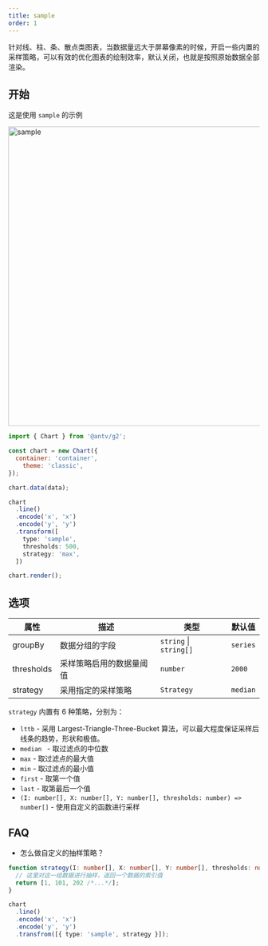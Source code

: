 ```yaml
---
title: sample
order: 1
---
```


针对线、柱、条、散点类图表，当数据量远大于屏幕像素的时候，开启一些内置的采样策略，可以有效的优化图表的绘制效率，默认关闭，也就是按照原始数据全部渲染。

## 开始

这是使用 `sample` 的示例

<img alt="sample" src="https://mdn.alipayobjects.com/huamei_qa8qxu/afts/img/A*Qs_nRauYpbQAAAAAAAAAAAAADmJ7AQ/original" width="600" />

```js
import { Chart } from '@antv/g2';

const chart = new Chart({
  container: 'container',
    theme: 'classic',
});

chart.data(data);

chart
  .line()
  .encode('x', 'x')
  .encode('y', 'y')
  .transform([
    type: 'sample',
    thresholds: 500,
    strategy: 'max',
  ])

chart.render();
```

## 选项

| 属性       | 描述                     | 类型                   | 默认值   |
| ---------- | ------------------------ | ---------------------- | -------- |
| groupBy    | 数据分组的字段           | `string` \| `string[]` | `series` |
| thresholds | 采样策略启用的数据量阈值 | `number`               | `2000`   |
| strategy   | 采用指定的采样策略       | `Strategy`             | `median` |

`strategy` 内置有 6 种策略，分别为：

- `lttb` - 采用 Largest-Triangle-Three-Bucket 算法，可以最大程度保证采样后线条的趋势，形状和极值。
- `median ` - 取过滤点的中位数
- `max` - 取过滤点的最大值
- `min` - 取过滤点的最小值
- `first` - 取第一个值
- `last` - 取第最后一个值
- `(I: number[], X: number[], Y: number[], thresholds: number) => number[]` - 使用自定义的函数进行采样

## FAQ

- 怎么做自定义的抽样策略？

```ts
function strategy(I: number[], X: number[], Y: number[], thresholds: number) {
  // 这里对这一组数据进行抽样，返回一个数据的索引值
  return [1, 101, 202 /*...*/];
}

chart
  .line()
  .encode('x', 'x')
  .encode('y', 'y')
  .transfrom([{ type: 'sample', strategy }]);
```
